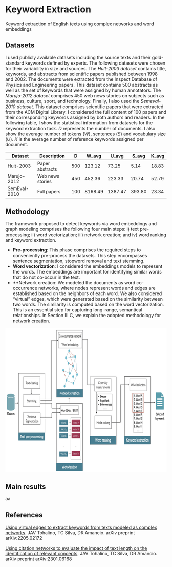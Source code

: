 # Keyword Extraction
Keyword extraction of English texts using complex networks and word embeddings

## Datasets
I used publicly available datasets including the source texts and their gold-standard
keywords defined by experts. The following datasets were chosen for their variability in size
and sources. The _Hult-2003 dataset_ contains title, keywords, and abstracts from scientific papers
published between 1998 and 2002. The documents were extracted from the Inspect
Database of Physics and Engineering papers. This dataset contains 500 abstracts as
well as the set of keywords that were assigned by human annotators. The _Marujo-2012 dataset_ comprises
450 web news stories on subjects such as business, culture, sport, and technology. Finally, I also used the _Semeval-2010 dataset_. This dataset comprises scientific papers that were extracted from the ACM Digital Library. I considered the full content of 100 papers and their corresponding keywords assigned by both authors
and readers. In the following table, I show the statistical information from datasets for the keyword extraction task. _D_ represents the number of documents. I also show the average number of tokens (_W_),
sentences (_S_) and vocabulary size (_U_). _K_ is the average number of reference keywords assigned per document.

Dataset | Description | D | W_avg | U_avg | S_avg | K_avg
|---- | ---- | --- | --- | --- |--- |--- |
| Hult-2003 | Paper abstracts | 500 | 123.12 | 73.25 | 5.14 | 18.83
| Marujo-2012 | Web news stories | 450 | 452.36 | 223.33 | 20.74 | 52.79
| SemEval-2010 | Full papers | 100 | 8168.49 |1387.47 |393.80 |23.34

## Methodology
The framework proposed to detect keywords via word embeddings and graph modeling
comprises the following four main steps: i) text pre-processing; ii) word vectorization; iii) network creation; and iv) word ranking and keyword extraction.
- **Pre-processing**: This phase comprises the required steps to conveniently pre-process the datasets. This step encompasses sentence segmentation, stopword removal and text stemming.
- **Word vectorization**: I considered the embeddings models to represent the words. The embeddings are important for identifying similar words that do not co-occur in the text.
- **Network creation: We modeled the documents as word co-occurrence networks, where
nodes represent words and edges are established based on the neighbors of each word.
We also considered “virtual” edges, which were generated based on the similarity
between two words. The similarity is computed based on the word vectorization. This
is an essential step for capturing long-range, semantical relationships. In Section III C,
we explain the adopted methodology for network creation.

 <img src="ke_arquitecture.png" width="650" height="450">

## Main results
aa

## References
[Using virtual edges to extract keywords from texts modeled as complex networks](https://arxiv.org/abs/2205.02172). JAV Tohalino, TC Silva, DR Amancio. arXiv preprint arXiv:2205.02172

[Using citation networks to evaluate the impact of text length on the identification of relevant concepts](https://arxiv.org/abs/2301.06168). JAV Tohalino, TC Silva, DR Amancio. arXiv preprint arXiv:2301.06168



